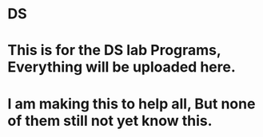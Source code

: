 # DS
# This is for the DS lab Programs, Everything will be uploaded here. 
# I am making this to help all, But none of them still not yet know this.
